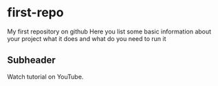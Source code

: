 # first-repo
My first repository on github
Here you list some basic information about your project what it does and what do you need to run it
## Subheader

Watch tutorial on YouTube.